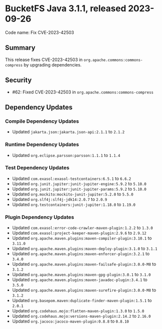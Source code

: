 # BucketFS Java 3.1.1, released 2023-09-26

Code name: Fix CVE-2023-42503

## Summary

This release fixes CVE-2023-42503 in `org.apache.commons:commons-compress` by upgrading dependencies.

## Security

* #62: Fixed CVE-2023-42503 in `org.apache.commons:commons-compress`

## Dependency Updates

### Compile Dependency Updates

* Updated `jakarta.json:jakarta.json-api:2.1.1` to `2.1.2`

### Runtime Dependency Updates

* Updated `org.eclipse.parsson:parsson:1.1.1` to `1.1.4`

### Test Dependency Updates

* Updated `com.exasol:exasol-testcontainers:6.5.1` to `6.6.2`
* Updated `org.junit.jupiter:junit-jupiter-engine:5.9.2` to `5.10.0`
* Updated `org.junit.jupiter:junit-jupiter-params:5.9.2` to `5.10.0`
* Updated `org.mockito:mockito-junit-jupiter:5.2.0` to `5.5.0`
* Updated `org.slf4j:slf4j-jdk14:2.0.7` to `2.0.9`
* Updated `org.testcontainers:junit-jupiter:1.18.0` to `1.19.0`

### Plugin Dependency Updates

* Updated `com.exasol:error-code-crawler-maven-plugin:1.2.2` to `1.3.0`
* Updated `com.exasol:project-keeper-maven-plugin:2.9.6` to `2.9.12`
* Updated `org.apache.maven.plugins:maven-compiler-plugin:3.10.1` to `3.11.0`
* Updated `org.apache.maven.plugins:maven-deploy-plugin:3.1.0` to `3.1.1`
* Updated `org.apache.maven.plugins:maven-enforcer-plugin:3.2.1` to `3.4.0`
* Updated `org.apache.maven.plugins:maven-failsafe-plugin:3.0.0-M8` to `3.1.2`
* Updated `org.apache.maven.plugins:maven-gpg-plugin:3.0.1` to `3.1.0`
* Updated `org.apache.maven.plugins:maven-javadoc-plugin:3.4.1` to `3.5.0`
* Updated `org.apache.maven.plugins:maven-surefire-plugin:3.0.0-M8` to `3.1.2`
* Updated `org.basepom.maven:duplicate-finder-maven-plugin:1.5.1` to `2.0.1`
* Updated `org.codehaus.mojo:flatten-maven-plugin:1.3.0` to `1.5.0`
* Updated `org.codehaus.mojo:versions-maven-plugin:2.14.2` to `2.16.0`
* Updated `org.jacoco:jacoco-maven-plugin:0.8.8` to `0.8.10`
